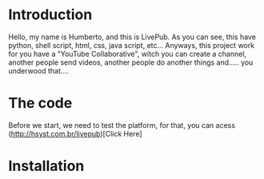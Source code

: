 # Introduction

Hello, my name is Humberto, and this is LivePub. As you can see, this have python, shell script, html, css, java script, etc...
Anyways, this project work for you have a "YouTube Collaborative", witch you can create a channel, another people send videos, another people do another things and..... you underwood that....

# The code

Before we start, we need to test the platform, for that, you can acess (http://hsyst.com.br/livepub)[Click Here]

# Installation
